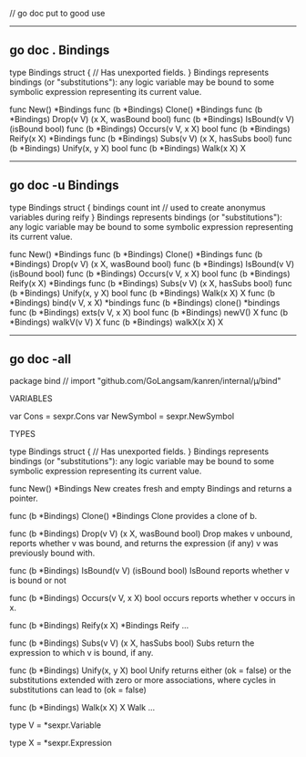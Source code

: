 // go doc put to good use	 
				
-------------------------------------------------------------------------------
## go doc .   Bindings		
type Bindings struct {
	// Has unexported fields.
}
    Bindings represents bindings (or "substitutions"): any logic variable may be
    bound to some symbolic expression representing its current value.

func New() *Bindings
func (b *Bindings) Clone() *Bindings
func (b *Bindings) Drop(v V) (x X, wasBound bool)
func (b *Bindings) IsBound(v V) (isBound bool)
func (b *Bindings) Occurs(v V, x X) bool
func (b *Bindings) Reify(x X) *Bindings
func (b *Bindings) Subs(v V) (x X, hasSubs bool)
func (b *Bindings) Unify(x, y X) bool
func (b *Bindings) Walk(x X) X
				
-------------------------------------------------------------------------------
## go doc -u Bindings		
type Bindings struct {
	bindings
	count int // used to create anonymus variables during reify
}
    Bindings represents bindings (or "substitutions"): any logic variable may be
    bound to some symbolic expression representing its current value.

func New() *Bindings
func (b *Bindings) Clone() *Bindings
func (b *Bindings) Drop(v V) (x X, wasBound bool)
func (b *Bindings) IsBound(v V) (isBound bool)
func (b *Bindings) Occurs(v V, x X) bool
func (b *Bindings) Reify(x X) *Bindings
func (b *Bindings) Subs(v V) (x X, hasSubs bool)
func (b *Bindings) Unify(x, y X) bool
func (b *Bindings) Walk(x X) X
func (b *Bindings) bind(v V, x X) *bindings
func (b *Bindings) clone() *bindings
func (b *Bindings) exts(v V, x X) bool
func (b *Bindings) newV() X
func (b *Bindings) walkV(v V) X
func (b *Bindings) walkX(x X) X
				
-------------------------------------------------------------------------------
## go doc -all		
package bind // import "github.com/GoLangsam/kanren/internal/µ/bind"


VARIABLES

var Cons = sexpr.Cons
var NewSymbol = sexpr.NewSymbol

TYPES

type Bindings struct {
	// Has unexported fields.
}
    Bindings represents bindings (or "substitutions"): any logic variable may be
    bound to some symbolic expression representing its current value.

func New() *Bindings
    New creates fresh and empty Bindings and returns a pointer.

func (b *Bindings) Clone() *Bindings
    Clone provides a clone of b.

func (b *Bindings) Drop(v V) (x X, wasBound bool)
    Drop makes v unbound, reports whether v was bound, and returns the
    expression (if any) v was previously bound with.

func (b *Bindings) IsBound(v V) (isBound bool)
    IsBound reports whether v is bound or not

func (b *Bindings) Occurs(v V, x X) bool
    occurs reports whether v occurs in x.

func (b *Bindings) Reify(x X) *Bindings
    Reify ...

func (b *Bindings) Subs(v V) (x X, hasSubs bool)
    Subs return the expression to which v is bound, if any.

func (b *Bindings) Unify(x, y X) bool
    Unify returns either (ok = false) or the substitutions extended with zero or
    more associations, where cycles in substitutions can lead to (ok = false)

func (b *Bindings) Walk(x X) X
    Walk ...

type V = *sexpr.Variable

type X = *sexpr.Expression

